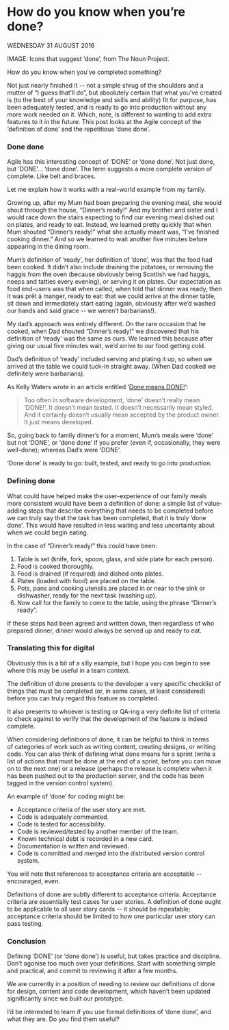 # How do you know when you’re done?

WEDNESDAY 31 AUGUST 2016

IMAGE: Icons that suggest ‘done’, from The Noun Project.

How do you know when you’ve completed something?

Not just nearly finished it -- not a simple shrug of the shoulders and a mutter of “I guess that’ll do”, but absolutely certain that what you’ve created is (to the best of your knowledge and skills and ability) fit for purpose, has been adequately tested, and is ready to go into production without any more work needed on it. Which, note, is different to wanting to add extra features to it in the future. This post looks at the Agile concept of the ‘definition of done’ and the repetitious ‘done done’.

### Done done

Agile has this interesting concept of ‘DONE’ or ‘done done’. Not just done, but ‘DONE’… ‘done done’. The term suggests a more complete version of complete. Like belt and braces.

Let me explain how it works with a real-world example from my family.

Growing up, after my Mum had been preparing the evening meal, she would shout through the house, “Dinner’s ready!” And my brother and sister and I would race down the stairs expecting to find our evening meal dished out on plates, and ready to eat. Instead, we learned pretty quickly that when Mum shouted “Dinner’s ready!” what she actually meant was, “I’ve finished cooking dinner.” And so we learned to wait another five minutes before appearing in the dining room.

Mum’s definition of ‘ready’, her definition of ‘done’, was that the food had been cooked. It didn’t also include draining the potatoes, or removing the haggis from the oven (because obviously being Scottish we had haggis, neeps and tatties every evening), or serving it on plates. Our expectation as food end-users was that when called, when told that dinner was ready, then it was prêt á manger, ready to eat: that we could arrive at the dinner table, sit down and immediately start eating (again, obviously after we’d washed our hands and said grace -- we weren’t barbarians!).

My dad’s approach was entirely different. On the rare occasion that he cooked, when Dad shouted “Dinner’s ready!” we discovered that his definition of ‘ready’ was the same as ours. We learned this because after giving our usual five minutes wait, we’d arrive to our food getting cold.

Dad’s definition of ‘ready’ included serving and plating it up, so when we arrived at the table we could tuck-in straight away. (When Dad cooked we definitely were barbarians).

As Kelly Waters wrote in an article entitled ‘[Done means DONE!](http://www.allaboutagile.com/agile-principle-7-done-means-done/)‘:

> Too often in software development, ‘done’ doesn’t really mean ‘DONE!’. It doesn’t mean tested. It doesn’t necessarily mean styled. And it certainly doesn’t usually mean accepted by the product owner. It just means developed.

So, going back to family dinner’s for a moment, Mum’s meals were ‘done’ but not ‘DONE’, or ‘done done’ if you prefer (even if, occasionally, they were well-done); whereas Dad’s were ‘DONE’.

‘Done done’ is ready to go: built, tested, and ready to go into production.

### Defining done

What could have helped make the user-experience of our family meals more consistent would have been a definition of done: a simple list of value-adding steps that describe everything that needs to be completed before we can truly say that the task has been completed, that it is truly ‘done done’. This would have resulted in less waiting and less uncertainty about when we could begin eating.

In the case of “Dinner’s ready!” this could have been:

1. Table is set (knife, fork, spoon, glass, and side plate for each person).
2. Food is cooked thoroughly.
3. Food is drained (if required) and dished onto plates.
4. Plates (loaded with food) are placed on the table.
5. Pots, pans and cooking utensils are placed in or near to the sink or dishwasher, ready for the next task (washing up).
6. Now call for the family to come to the table, using the phrase “Dinner’s ready”.

If these steps had been agreed and written down, then regardless of who prepared dinner, dinner would always be served up and ready to eat.

### Translating this for digital

Obviously this is a bit of a silly example, but I hope you can begin to see where this may be useful in a team context.

The definition of done presents to the developer a very specific checklist of things that must be completed (or, in some cases, at least considered) before you can truly regard this feature as completed.

It also presents to whoever is testing or QA-ing a very definite list of criteria to check against to verify that the development of the feature is indeed complete.

When considering definitions of done, it can be helpful to think in terms of categories of work such as writing content, creating designs, or writing code. You can also think of defining what done means for a sprint (write a list of actions that must be done at the end of a sprint, before you can move on to the next one) or a release (perhaps the release is complete when it has been pushed out to the production server, and the code has been tagged in the version control system).

An example of ‘done’ for coding might be:

* Acceptance criteria of the user story are met.
* Code is adequately commented.
* Code is tested for accessibility.
* Code is reviewed/tested by another member of the team.
* Known technical debt is recorded in a new card.
* Documentation is written and reviewed.
* Code is committed and merged into the distributed version control system.

You will note that references to acceptance criteria are acceptable -- encouraged, even.

Definitions of done are subtly different to acceptance criteria. Acceptance criteria are essentially test cases for user stories. A definition of done ought to be applicable to all user story cards -- it should be repeatable; acceptance criteria should be limited to how one particular user story can pass testing.

### Conclusion

Defining ‘DONE’ (or ‘done done’) is useful, but takes practice and discipline. Don’t agonise too much over your definitions. Start with something simple and practical, and commit to reviewing it after a few months.

We are currently in a position of needing to review our definitions of done for design, content and code development, which haven’t been updated significantly since we built our prototype.

I’d be interested to learn if you use formal definitions of ‘done done’, and what they are. Do you find them useful?